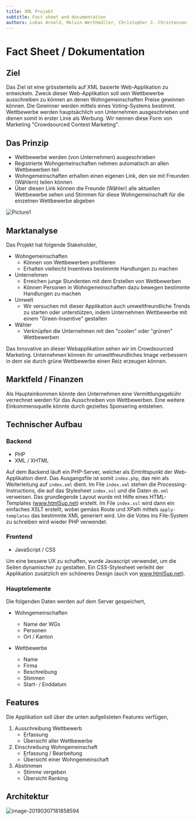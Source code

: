 ```yaml
---
title: XML Projekt
subtitle: Fact sheet and documentation
authors: Lukas Arnold, Melvin Werthmüller, Christopher J. Christensen
---
```


# Fact Sheet / Dokumentation



## Ziel

Das Ziel ist eine grösstenteils auf XML basierte Web-Applikation zu entwickeln. Zweck dieser Web-Applikation soll sein Wettbewerbe ausschreiben zu können an denen Wohngemeinschaften Preise gewinnen können. Die Gewinner werden mittels eines Voting-Systems bestimmt. Wettbewerbe werden hauptsächlich von Unternehmen ausgeschrieben und dienen somit in erster Linie als Werbung. Wir nennen diese Form von Marketing "Crowdsourced Contest Marketing".



## Das Prinzip

* Wettbewerbe werden (von Unternehmen) ausgeschrieben
* Registrierte Wohngemeinschaften nehmen automatisch an allen Wettbewerben teil
* Wohngemeinschaften erhalten einen eigenen Link, den sie mit Freunden (Wählern) teilen können
* Über diesen Link können die Freunde (Wähler) alle aktuellen Wettbewerbe sehen und Stimmen für diese Wohngemeinschaft für die einzelnen Wettbewerbe abgeben 

![Picture1](/Users/christopher/Desktop/Picture1.png)



## Marktanalyse

Das Projekt hat folgende Stakeholder,

* Wohngemeinschaften
  * Können von Wettbewerben profitieren
  * Erhalten vielleicht Insentives bestimmte Handlungen zu machen
* Unternehmen
  * Erreichen junge Stundenten mit dem Erstellen von Wettbewerben
  * Können Personen in Wohngemeinschaften dazu bewegen bestimmte Handlungen zu machen
* Umwelt
  * Wir versuchen mit dieser Applikation auch umweltfreundliche Trends zu starten oder unterstützen, indem Unternehmen Wettbewerbe mit einem "Green-Insentive" gestalten
* Wähler
  * Verknüpfen die Unternehmen mit den "coolen" oder "grünen" Wettbewerben



Das Innovative an dieser Webapplikation sehen wir im Crowdsourced Marketing. Unternehmen können ihr umweltfreundliches Image verbessern in dem sie durch grüne Wettbewerbe einen Reiz erzeugen können. 



## Marktfeld / Finanzen

Als Haupteinkommen könnte den Unternehmen eine Vermittlungsgebühr verrechnet werden für das Ausschreiben von Wettbewerben. Eine weitere Einkommensquelle könnte durch gezieltes Sponsering entstehen.



## Technischer Aufbau

### Backend

* PHP
* XML / XHTML

Auf dem Backend läuft ein PHP-Server, welcher als Eintrittspunkt der Web-Applikation dient. Das Ausgangsfile ist somit `index.php`, das rein als Weiterleitung auf `index.xml` dient. Im File `index.xml` stehen die Processing-Instructions, die auf das Stylesheet `index.xsl` und die Daten `db.xml` verweisen. Das grundlegende Layout wurde mit Hilfe eines HTML-Templates (www.html5up.net) erstellt. Im File `index.xsl` wird dann ein einfaches XSLT erstellt, wobei gemäss Route und XPath mittels `apply-templates` das bestimmte XML generiert wird. Um die Votes ins File-System zu schreiben wird wieder PHP verwendet.

### Frontend

* JavaScript / CSS

Um eine bessere UX zu schaffen, wurde Javascript verwendet, um die Seiten dynamischer zu gestalten. Ein CSS-Stylesheet verleiht der Applikation zusätzlich ein schöneres Design (auch von www.html5up.net).

### Hauptelemente

Die folgenden Daten werden auf dem Server gespeichert,

* Wohngemeinschaften
  * Name der WGs
  * Personen
  * Ort / Kanton

* Wettbewerbe
  * Name
  * Firma
  * Beschreibung
  * Stimmen
  * Start- / Enddatum

## Features

Die Applikation soll über die unten aufgelisteten Features verfügen,

1. Ausschreibung Wettbewerb
   * Erfassung
   * Übersicht aller Wettbewerbe
2. Einschreibung Wohngemeinschaft
   * Erfassung / Bearbeitung
   * Übersicht einer Wohngemeinschaft
3. Abstimmen
   * Stimme vergeben
   * Übersicht Ranking



## Architektur

![image-20190307181858594](/Users/christopher/Development/studies/github/wg-xml/docs/img/image-20190307181858594.png)